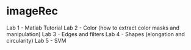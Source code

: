 imageRec
========
Lab 1 - Matlab Tutorial
Lab 2 - Color (how to extract color masks and manipulation)
Lab 3 - Edges and filters
Lab 4 - Shapes (elongation and circularity)
Lab 5 - SVM
